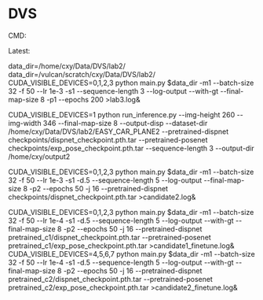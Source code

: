 # DVS

CMD:

Latest:

data_dir=/home/cxy/Data/DVS/lab2/
data_dir=/vulcan/scratch/cxy/Data/DVS/lab2/
CUDA_VISIBLE_DEVICES=0,1,2,3  python main.py $data_dir -m1 --batch-size 32 -f 50 --lr 1e-3  -s1  --sequence-length 3  --log-output --with-gt --final-map-size 8 -p1 --epochs 200 >lab3.log&

CUDA_VISIBLE_DEVICES=1 python run_inference.py --img-height 260 --img-width 346 --final-map-size 8 --output-disp --dataset-dir /home/cxy/Data/DVS/lab2/EASY_CAR_PLANE2 --pretrained-dispnet checkpoints/dispnet_checkpoint.pth.tar --pretrained-posenet checkpoints/exp_pose_checkpoint.pth.tar   --sequence-length 3 --output-dir /home/cxy/output2



CUDA_VISIBLE_DEVICES=0,1,2,3 python main.py $data_dir -m1 --batch-size 32 -f 50 --lr 1e-3  -s1 -d.5 --sequence-length 5  --log-output --final-map-size 8 -p2 --epochs 50 -j 16 --pretrained-dispnet checkpoints/dispnet_checkpoint.pth.tar  >candidate2.log&

CUDA_VISIBLE_DEVICES=0,1,2,3 python main.py $data_dir -m1 --batch-size 32 -f 50 --lr 1e-4  -s1 -d.5  --sequence-length 5  --log-output --with-gt --final-map-size 8 -p2 --epochs 50 -j 16 --pretrained-dispnet pretrained_c1/dispnet_checkpoint.pth.tar --pretrained-posenet pretrained_c1/exp_pose_checkpoint.pth.tar  >candidate1_finetune.log&
CUDA_VISIBLE_DEVICES=4,5,6,7 python main.py $data_dir -m1 --batch-size 32 -f 50 --lr 1e-4  -s1 -d.5  --sequence-length 5  --log-output --with-gt --final-map-size 8 -p2 --epochs 50 -j 16 --pretrained-dispnet pretrained_c2/dispnet_checkpoint.pth.tar --pretrained-posenet pretrained_c2/exp_pose_checkpoint.pth.tar  >candidate2_finetune.log&
